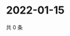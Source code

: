 # 2022-01-15

共 0 条

<!-- BEGIN WEIBO -->
<!-- 最后更新时间 Sat Jan 15 2022 20:23:42 GMT+0800 (China Standard Time) -->

<!-- END WEIBO -->
